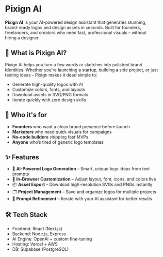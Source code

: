 # Pixign AI

**Pixign AI** is your AI-powered design assistant that generates stunning, brand-ready logos and design assets in seconds. Built for founders, freelancers, and creators who need fast, professional visuals – without hiring a designer.

## 🚀 What is Pixign AI?

Pixign AI helps you turn a few words or sketches into polished brand identities. Whether you're launching a startup, building a side project, or just testing ideas – Pixign makes it dead simple to:

- Generate high-quality logos with AI
- Customize colors, fonts, and layouts
- Download assets in SVG/PNG formats
- Iterate quickly with zero design skills

## 🎯 Who it's for

- **Founders** who want a clean brand presence before launch  
- **Marketers** who need quick visuals for campaigns  
- **No-code builders** shipping fast MVPs  
- **Anyone** who’s tired of generic logo templates

## ✨ Features

- 🧠 **AI-Powered Logo Generation** – Smart, unique logo ideas from text prompts
- 🎨 **In-Browser Customization** – Adjust layout, font, icons, and colors live
- 📦 **Asset Export** – Download high-resolution SVGs and PNGs instantly
- 🗂️ **Project Management** – Save and organize logos for multiple projects
- 💬 **Prompt Refinement** – Iterate with your AI assistant for better results

## 🛠️ Tech Stack

- Frontend: React (Next.js)
- Backend: Node.js, Express
- AI Engine: OpenAI + custom fine-tuning
- Hosting: Vercel + AWS
- DB: Supabase (PostgreSQL)

